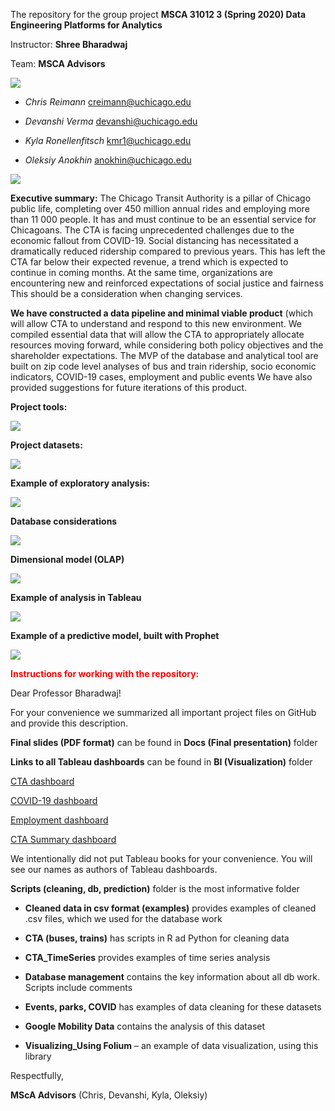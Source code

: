 The repository for the group project **MSCA 31012 3 (Spring 2020) Data Engineering Platforms for Analytics**

Instructor: **Shree Bharadwaj**

Team: **MSCA Advisors**

![](https://i.ibb.co/ZVyJcCL/MSc-A-Advisors.png)

- _Chris Reimann_ [creimann@uchicago.edu](creimann@uchicago.edu)

- _Devanshi Verma_ [devanshi@uchicago.edu](devanshi@uchicago.edu)

- _Kyla Ronellenfitsch_ [kmr1@uchicago.edu](kmr1@uchicago.edu)

- _Oleksiy Anokhin_ [anokhin@uchicago.edu](anokhin@uchicago.edu)

![](https://i.ibb.co/RzKG5GC/image.png)

**Executive summary:** The Chicago Transit Authority is a pillar of Chicago public life, completing over 450
million annual rides and employing more than 11 000 people. It has and must continue to be an
essential service for Chicagoans. The CTA is facing unprecedented challenges due to the economic fallout from COVID-19. Social distancing has necessitated a dramatically reduced ridership compared to previous
years. This has left the CTA far below their expected revenue, a trend which is expected
to continue in coming months. At the same time, organizations are encountering new and reinforced expectations of social
justice and fairness This should be a consideration when changing services. 

**We have constructed a data pipeline and minimal viable product** (which will allow
CTA to understand and respond to this new environment. We compiled essential data that will allow the CTA to appropriately allocate resources moving
forward, while considering both policy objectives and the shareholder expectations. The MVP of the database and analytical tool are built on zip code level analyses of bus and train ridership, socio economic indicators, COVID-19 cases, employment and public events We
have also provided suggestions for future iterations of this product.

**Project tools:**

![](https://i.ibb.co/P6gghsR/Tools.png)

**Project datasets:**

![](https://i.ibb.co/7S63mnY/Datasets.png)

**Example of exploratory analysis:**

![](https://i.ibb.co/BfFn4HJ/Exploratory-analysis.png)

**Database considerations**

![](https://i.ibb.co/bz9bwPx/DB-considerations.png)

**Dimensional model (OLAP)**

![](https://i.ibb.co/zJWQjmr/Dimensional-model.png)

**Example of analysis in Tableau**

![](https://i.ibb.co/pn98Qy8/Dashboard-example.png)

**Example of a predictive model, built with Prophet**

![](https://i.ibb.co/sRJ9GZ8/Prediction.png)

 <span style="color:red">**Instructions for working with the repository:**</span>

Dear Professor Bharadwaj!

For your convenience we summarized all important project files on GitHub and provide this description.

**Final slides (PDF format)** can be found in **Docs (Final presentation)** folder

**Links to all Tableau dashboards** can be found in **BI (Visualization)** folder

[CTA dashboard](https://bit.ly/transport-analysis)

[COVID-19 dashboard](https://bit.ly/covid19-chicago-analysis)

[Employment dashboard](https://bit.ly/employment-analysis)

[CTA Summary dashboard](https://bit.ly/cta-summary-analysis)

We intentionally did not put Tableau books for your convenience. You will see our names as authors of Tableau dashboards.

**Scripts (cleaning, db, prediction)** folder is the most informative folder

- **Cleaned data in csv format (examples)** provides examples of cleaned .csv files, which we used for the database work

- **CTA (buses, trains)** has scripts in R ad Python for cleaning data

- **CTA_TimeSeries** provides examples of time series analysis

- **Database management** contains the key information about all db work. Scripts include comments

- **Events, parks, COVID** has examples of data cleaning for these datasets

- **Google Mobility Data** contains the analysis of this dataset

- **Visualizing_Using Folium** – an example of data visualization, using this library

Respectfully, 

**MScA Advisors** (Chris, Devanshi, Kyla, Oleksiy)